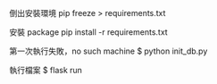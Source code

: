 倒出安裝環境
pip freeze > requirements.txt

安裝 package
pip install -r requirements.txt

第一次執行失敗，no such machine
$ python init_db.py 

執行檔案
$ flask run


